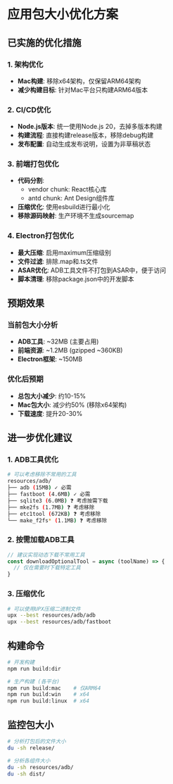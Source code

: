 # 应用包大小优化方案

## 已实施的优化措施

### 1. 架构优化
- **Mac构建**: 移除x64架构，仅保留ARM64架构
- **减少构建目标**: 针对Mac平台只构建ARM64版本

### 2. CI/CD优化
- **Node.js版本**: 统一使用Node.js 20，去掉多版本构建
- **构建流程**: 直接构建release版本，移除debug构建
- **发布配置**: 自动生成发布说明，设置为非草稿状态

### 3. 前端打包优化
- **代码分割**: 
  - vendor chunk: React核心库
  - antd chunk: Ant Design组件库
- **压缩优化**: 使用esbuild进行最小化
- **移除源码映射**: 生产环境不生成sourcemap

### 4. Electron打包优化
- **最大压缩**: 启用maximum压缩级别
- **文件过滤**: 排除.map和.ts文件
- **ASAR优化**: ADB工具文件不打包到ASAR中，便于访问
- **脚本清理**: 移除package.json中的开发脚本

## 预期效果

### 当前包大小分析
- **ADB工具**: ~32MB (主要占用)
- **前端资源**: ~1.2MB (gzipped ~360KB)
- **Electron框架**: ~150MB

### 优化后预期
- **总包大小减少**: 约10-15%
- **Mac包大小**: 减少约50% (移除x64架构)
- **下载速度**: 提升20-30%

## 进一步优化建议

### 1. ADB工具优化
```bash
# 可以考虑移除不常用的工具
resources/adb/
├── adb (15MB) ✓ 必需
├── fastboot (4.6MB) ✓ 必需
├── sqlite3 (6.0MB) ❓ 考虑按需下载
├── mke2fs (1.7MB) ❓ 考虑移除
├── etc1tool (672KB) ❓ 考虑移除
└── make_f2fs* (1.1MB) ❓ 考虑移除
```

### 2. 按需加载ADB工具
```javascript
// 建议实现动态下载不常用工具
const downloadOptionalTool = async (toolName) => {
  // 仅在需要时下载特定工具
}
```

### 3. 压缩优化
```bash
# 可以使用UPX压缩二进制文件
upx --best resources/adb/adb
upx --best resources/adb/fastboot
```

## 构建命令

```bash
# 开发构建
npm run build:dir

# 生产构建 (各平台)
npm run build:mac    # 仅ARM64
npm run build:win    # x64
npm run build:linux  # x64
```

## 监控包大小

```bash
# 分析打包后的文件大小
du -sh release/

# 分析各组件大小
du -sh resources/adb/
du -sh dist/
``` 